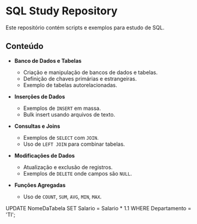 # SQL Study Repository

Este repositório contém scripts e exemplos para estudo de SQL.

## Conteúdo

- **Banco de Dados e Tabelas**
  - Criação e manipulação de bancos de dados e tabelas.
  - Definição de chaves primárias e estrangeiras.
  - Exemplo de tabelas autorelacionadas.

- **Inserções de Dados**
  - Exemplos de `INSERT` em massa.
  - Bulk insert usando arquivos de texto.

- **Consultas e Joins**
  - Exemplos de `SELECT` com `JOIN`.
  - Uso de `LEFT JOIN` para combinar tabelas.

- **Modificações de Dados**
  - Atualização e exclusão de registros.
  - Exemplos de `DELETE` onde campos são `NULL`.

- **Funções Agregadas**
  - Uso de `COUNT`, `SUM`, `AVG`, `MIN`, `MAX`.
  


UPDATE NomeDaTabela SET Salario = Salario * 1.1 WHERE Departamento = 'TI';



